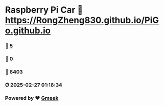 # Raspberry Pi Car :link: https://RongZheng830.github.io/PiGo.github.io 
### :page_facing_up: [5](https://RongZheng830.github.io/PiGo.github.io/tag.html) 
### :speech_balloon: 0 
### :hibiscus: 6403 
### :alarm_clock: 2025-02-27 01:16:34 
### Powered by :heart: [Gmeek](https://github.com/Meekdai/Gmeek)
